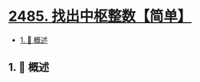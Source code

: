 # [2485. 找出中枢整数【简单】](https://github.com/tnotesjs/TNotes.leetcode/tree/main/notes/2485.%20%E6%89%BE%E5%87%BA%E4%B8%AD%E6%9E%A2%E6%95%B4%E6%95%B0%E3%80%90%E7%AE%80%E5%8D%95%E3%80%91)

<!-- region:toc -->

- [1. 📝 概述](#1--概述)

<!-- endregion:toc -->

## 1. 📝 概述
